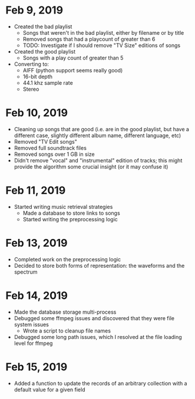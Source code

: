 # Feb 9, 2019 #

- Created the bad playlist
    - Songs that weren't in the bad playlist, either by filename or by title
    - Removed songs that had a playcount of greater than 6
    - TODO: Investigate if I should remove "TV Size" editions of songs
- Created the good playlist
    - Songs with a play count of greater than 5
- Converting to:
    - AIFF (python support seems really good)
    - 16-bit depth
    - 44.1 khz sample rate
    - Stereo


# Feb 10, 2019 #

- Cleaning up songs that are good (i.e. are in the good playlist, but have a different case, slightly different album
 name, different language, etc)
- Removed "TV Edit songs"
- Removed full soundtrack files
- Removed songs over 1 GB in size
- Didn't remove "vocal" and "instrumental" edition of tracks; this might provide the algorithm some crucial insight 
(or it may confuse it)


# Feb 11, 2019 #

- Started writing music retrieval strategies
    - Made a database to store links to songs
    - Started writing the preprocessing logic
    
# Feb 13, 2019 #

- Completed work on the preprocessing logic
- Decided to store both forms of representation: the waveforms and the spectrum

# Feb 14, 2019 #

- Made the database storage multi-process
- Debugged some ffmpeg issues and discovered that they were file system issues
    - Wrote a script to cleanup file names
- Debugged some long path issues, which I resolved at the file loading level for ffmpeg

# Feb 15, 2019 #

- Added a function to update the records of an arbitrary collection with a default value for a given field

